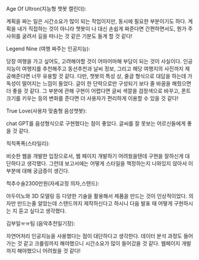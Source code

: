 Age Of Ultron(지능형 챗봇 캘린더): 

 계획을 짜는 일은 시간소요가 많이 되는 작업이지만, 동시에 필요한 부분이기도 하다.
계획을 내가 직접하는 것이 아니라 챗봇이 나 대신 손쉽게 짜준다면 간편하면서도, 뭔가 주사위를 굴려서 길을 떠나는 것 같은 기분도 들게 할 것 같다!



Legend Nine (여행 짜주는 인공지능):

 당장 여행을 가고 싶어도, 고려해야할 것이 어마어마해 부담이 되는 것이 사실이다. 인공지능이 여행지를 추천해주고 동선추천과 날씨 정보, 그리고 해당 여행지의 사진까지 제공해준다면 너무 유용할 것 같다. 
 다만, 챗봇의 특성 상, 줄글 형식으로 대답을 하는데 가독성이 떨어지는 느낌이 들었다. 글이 한 단락으로만 구성되기 보다 줄 바꿈을 해줬으면 더 좋을 것 같다. 그 부분에 관해 구현이 어렵다면 글씨 색깔을 검정색으로 바꾸고, 폰트 크기를 키우는 등의 변화를 준다면 더 사용자가 편리하게 이용할 수 있을 것 같다!



True Love(사용자 맞춤형 음성챗봇):

chat GPT를 음성형식으로 구현했다는 점이 좋았다. 글씨를 잘 못보는 어르신들에게 좋을 것 같다. 



칙칙폭폭(스타일리):

비슷한 웹을 개발한 입장으로서, 웹 페이지 개발하기 어려웠을텐데 구현을 잘하신게 대단하다고 생각했다. 그런데 보고서에는 어떻게 스타일을 책정하는지 나와있지 않아서 이 부분에 대해 궁금증이 생긴다.



척추수술2300만원(자세교정 의자,스탠드):

아두이노와 3D 모델링 등 다양한 기술을 활용해서 제품을 만드는 것이 인상적이었다. 의자만 만드는줄 알았는데 스탠드까지 제작하신다고 하시니 다음 발표 때 어떻게 구현하시는 지 듣고 싶다고 생각했다.



김부일ㅠㅠ팀 (음악추천일기장):

자연어처리 인공지능을 사용했다는 점이 대단하다고 생각한다. 데이터 분석 과정도 들어가는 것 같고 크롤링까지 해야했으니 시간소요가 많이 들어갔을 것 같다. 웹페이지 개발까지 해야했으니 어려웠을 것 같다!
